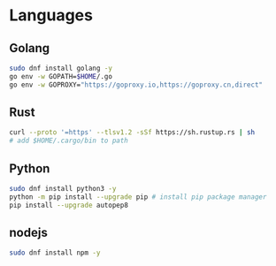# Languages

## Golang

``` bash
sudo dnf install golang -y
go env -w GOPATH=$HOME/.go
go env -w GOPROXY="https://goproxy.io,https://goproxy.cn,direct"
```

## Rust

``` bash
curl --proto '=https' --tlsv1.2 -sSf https://sh.rustup.rs | sh
# add $HOME/.cargo/bin to path
```

## Python

``` bash
sudo dnf install python3 -y
python -m pip install --upgrade pip # install pip package manager
pip install --upgrade autopep8
```

## nodejs

``` bash
sudo dnf install npm -y
```
